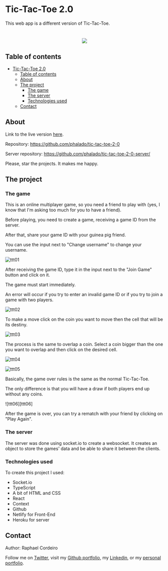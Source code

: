 
# Tic-Tac-Toe 2.0


This web app is a different version of Tic-Tac-Toe.


<h1 align="center"><img src="https://rawcdn.githack.com/phalado/tic-tac-toe-2-0/main/public/assets/images/screenshot.png"></h1>

## Table of contents

- [Tic-Tac-Toe 2.0](#tic-tac-toe-20)
  - [Table of contents](#table-of-contents)
  - [About](#about)
  - [The project](#the-project)
    - [The game](#the-game)
    - [The server](#the-server)
    - [Technologies used](#technologies-used)
  - [Contact](#contact)

## About

Link to the live version [here][live-version].

Repository: https://github.com/phalado/tic-tac-toe-2-0

Server repository: https://github.com/phalado/tic-tac-toe-2-0-server/

Please, star the projects. It makes me happy.

## The project

### The game

This is an online multiplayer game, so you need a friend to play with (yes, I know that I'm asking too much for you to have a friend).

Before playing, you need to create a game, receiving a game ID from the server.

After that, share your game ID with your guinea pig friend.

You can use the input next to "Change username" to change your username.

![ttt01][ttt01]

After receiving the game ID, type it in the input next to the "Join Game" button and click on it.

The game must start immediately.

An error will occur if you try to enter an invalid game ID or if you try to join a game with two players.


![ttt02][ttt02]

To make a move click on the coin you want to move then the cell that will be its destiny.

![ttt03][ttt03]

The process is the same to overlap a coin. Select a coin bigger than the one you want to overlap and then click on the desired cell.

![ttt04][ttt04]

![ttt05][ttt05]

Basically, the game over rules is the same as the normal Tic-Tac-Toe.

The only difference is that you will have a draw if both players end up without any coins.

![ttt06][ttt06]

After the game is over, you can try a rematch with your friend by clicking on "Play Again".


### The server

The server was done using socket.io to create a websocket. It creates an object to store the games' data and be able to share it between the clients.

### Technologies used

To create this project I used:

- Socket.io
- TypeScript
- A bit of HTML and CSS
- React
- Context
- Github
- Netlify for Front-End
- Heroku for server

## Contact

Author: Raphael Cordeiro

Follow me on [Twitter][rapha-twitter], visit my [Github portfolio][rapha-github], my [Linkedin][rapha-linkedin], or my [personal portfolio][rapha-personal].


<!-- Links -->

[live-version]: https://tic-tac-toe-2-0.netlify.app/
[server]: https://github.com/phalado/tic-tac-toe-2-0-server
[game]: https://github.com/phalado/tic-tac-toe-2-0/
[rapha-github]: https://github.com/phalado
[rapha-twitter]: https://twitter.com/phalado
[rapha-linkedin]: https://www.linkedin.com/in/raphael-cordeiro/
[rapha-personal]: https://www.phalado.tech/

<!-- Images -->

[screen]: https://rawcdn.githack.com/phalado/tic-tac-toe-2-0/main/public/assets/images/screenshot.png
[ttt01]: https://rawcdn.githack.com/phalado/tic-tac-toe-2-0/main/public/assets/images/ttt01.gif
[ttt02]: https://rawcdn.githack.com/phalado/tic-tac-toe-2-0/main/public/assets/images/ttt02.gif
[ttt03]: https://rawcdn.githack.com/phalado/tic-tac-toe-2-0/main/public/assets/images/ttt03.gif
[ttt04]: https://rawcdn.githack.com/phalado/tic-tac-toe-2-0/main/public/assets/images/ttt04.gif
[ttt05]: https://rawcdn.githack.com/phalado/tic-tac-toe-2-0/main/public/assets/images/ttt05.gif
